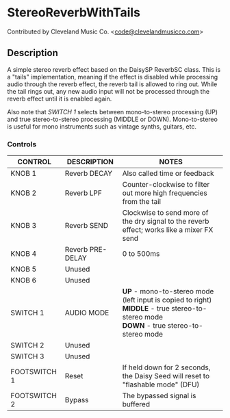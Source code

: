 # StereoReverbWithTails

Contributed by Cleveland Music Co. \<code@clevelandmusicco.com\>

## Description

A simple stereo reverb effect based on the DaisySP ReverbSC class. This is a "tails" implementation, meaning if the effect is disabled while processing audio through the reverb effect, the reverb tail is allowed to ring out. While the tail rings out, any new audio input will not be processed through the reverb effect until it is enabled again.

Also note that _SWITCH 1_ selects between mono-to-stereo processing (UP) and true stereo-to-stereo processing (MIDDLE or DOWN). Mono-to-stereo is useful for mono instruments such as vintage synths, guitars, etc.

### Controls

| CONTROL | DESCRIPTION | NOTES |
|-|-|-|
| KNOB 1 | Reverb DECAY | Also called time or feedback |
| KNOB 2 | Reverb LPF | Counter-clockwise to filter out more high frequencies from the tail |
| KNOB 3 | Reverb SEND | Clockwise to send more of the dry signal to the reverb effect; works like a mixer FX send |
| KNOB 4 | Reverb PRE-DELAY | 0 to 500ms |
| KNOB 5 | Unused |  |
| KNOB 6 | Unused |  |
| SWITCH 1 | AUDIO MODE | **UP** - mono-to-stereo mode (left input is copied to right)<br/>**MIDDLE** - true stereo-to-stereo mode<br/>**DOWN** - true stereo-to-stereo mode |
| SWITCH 2 | Unused |  |
| SWITCH 3 | Unused |  |
| FOOTSWITCH 1 | Reset | If held down for 2 seconds, the Daisy Seed will reset to "flashable mode" (DFU) |
| FOOTSWITCH 2 | Bypass | The bypassed signal is buffered |
